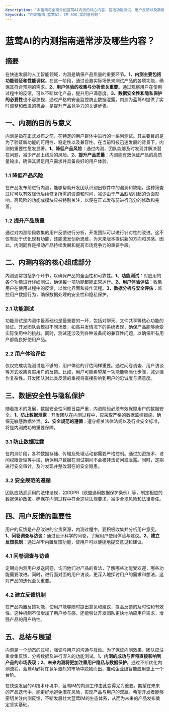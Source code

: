 ```yaml
---
description: "本指南将全面介绍蓝莺AI内测的核心内容，包括功能测试、用户反馈以及数据分析等关键环节，帮助开发者更好地理解和利用蓝莺AI的潜力。"
keywords: "内测指南,蓝莺AI, IM SDK,实时音视频"
---
```

# 蓝莺AI的内测指南通常涉及哪些内容？

## 摘要

在快速发展的人工智能领域，内测是确保产品质量的重要环节。**1、内测主要包括功能验证和性能调优**。在这一阶段，通过设置实际场景来测试产品的各项功能，确保其符合预期的需求。**2、用户体验的收集与分析至关重要**。通过观察用户在使用过程中的反馈，可以不断优化产品，提升用户满意度。**3、数据安全性和隐私保护的必要性**也不容忽视，通过严格的安全监控防止数据泄露。内测为蓝莺AI提供了实时调整和改进的机会，是提升产品竞争力的关键步骤。

## 一、内测的目的与意义

内测是指在正式发布之前，在特定的用户群体中进行的一系列测试。其主要目的是为了验证新功能的可用性、稳定性以及兼容性。在当前科技迅速发展的背景下，内测的重要性愈发显著。**1、降低产品风险**：通过内测，团队能够及时发现并解决潜在问题，减少产品上线后的风险。**2、提升产品质量**：内测能有效保证产品的高质量输出，确保其满足用户需求并具备良好的用户体验。

### 1.1 降低产品风险

在产品发布前进行内测，能够帮助开发团队识别出软件中的漏洞和缺陷。这种筛查过程可以有效降低后续修复所需的资源和时间，减少由于产品缺陷引起的负面影响。高风险的功能或模块应被特别关注，以便在正式发布前进行充分的修改和完善。

### 1.2 提升产品质量

通过对内测阶段收集的用户反馈进行分析，开发团队可以进行针对性的改进。这不仅有助于优化现有功能，还能激发创新思维，为未来版本提供新的方向和灵感。因此，内测同样是推动产品持续发展和提高市场竞争力的重要手段。

## 二、内测内容的核心组成部分

内测通常包括多个环节，以确保产品的全面性和可靠性。**1、功能测试**：对应用的各个功能进行详细测试，确保每一项功能都能正常运行。**2、用户体验评估**：收集用户在使用过程中的反馈，以优化界面和操作流程。**3、数据分析与安全评估**：监控用户数据行为，确保数据处理的安全性和隐私保护。

### 2.1 功能测试

功能测试是内测中最基础也是最重要的一环，包括对聊天、文件共享等核心功能的验证。开发团队会模拟不同场景，如高并发情况下的系统表现，确保产品能够承受实际使用中的挑战。同时，测试还涉及到各种设备间的兼容性问题，以确保所有用户都能良好使用产品。

### 2.2 用户体验评估

仅仅完成功能测试是不够的，用户体验的评估同样重要。通过问卷调查、用户访谈等方式收集真实用户的反馈。比如，用户可能希望某一功能能够简化步骤，减少操作复杂性。开发团队对此类反馈的重视将直接影响到用户的忠诚度与满意度。

## 三、数据安全性与隐私保护

随着技术的发展，数据安全性问题日益严重，内测阶段必须有效保障用户的数据安全。**1、防止数据泄露**：开发团队在内测过程中，应采取严格的数据监控措施，确保无敏感数据外泄。**2、安全规范的遵循**：遵守相关法律法规以及行业安全标准，将是内测成功的重要保障。

### 3.1 防止数据泄露

在内测阶段，各种数据存储、传输及处理活动都需要严格控制。通过加密技术、访问权限管理等手段，确保用户数据在测试期间不会被非法访问或泄露。同时，定期进行安全审计，及时发现并整改潜在的安全隐患。

### 3.2 安全规范的遵循

团队应熟悉适用的法律法规，如GDPR（欧盟通用数据保护条例）等，制定相应的数据保护政策。确保在内测过程中符合这些法规要求，减少合规风险和法律责任。

## 四、用户反馈的重要性

用户的反馈是产品改进的宝贵资源，内测过程中，要积极收集并分析用户意见。**1、问卷调查与访谈**：通过设计科学的问卷，了解用户使用体验与建议。**2、建立反馈机制**：通过APP内置反馈功能，使用户可以便捷地提交意见和建议。

### 4.1 问卷调查与访谈

定期向内测用户发送问卷，询问他们对产品的看法，了解哪些功能受欢迎，哪些功能需要改进。同时，进行面对面的用户访谈，更深入地探讨用户的需求和想法，这对产品的迭代至关重要。

### 4.2 建立反馈机制

在产品内置反馈功能，使用户能够随时提出意见和建议，提高反馈的及时性和有效性。这种机制不仅增加了用户参与感，还能够让开发团队更快地响应用户需求，增强产品的用户粘性。

## 五、总结与展望

内测是一个动态的过程，强调与用户的沟通与互动。为了保证内测效果，团队应注重收集反馈、分析数据及进行深入的功能测试。**1、内测的成功与否将直接影响到产品的市场表现**；**2、未来内测将更加注重用户隐私与数据保护**。通过不断优化内测流程，蓝莺AI必将在竞争激烈的市场中脱颖而出，推动企业级智能应用更上一个台阶。

在快速发展的AI技术环境中，蓝莺IM的内测工作由此变得尤为重要。期望在未来的产品迭代中，能更好地避免潜在风险，实现产品与用户的双赢。希望开发者能够密切关注内测反馈，不断发展壮大蓝莺IM的生态体系，从而为未来的产品发布奠定坚实基础。
